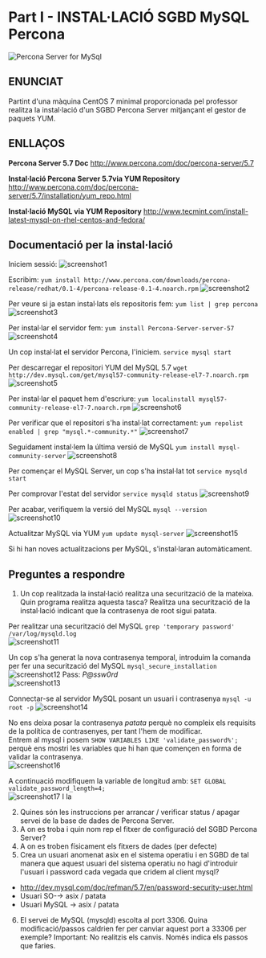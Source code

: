 # **Part I - INSTAL·LACIÓ SGBD MySQL Percona** #
![Percona Server for MySql](https://www.percona.com/sites/default/files/ps-logo.png)

## ENUNCIAT ##
Partint d'una màquina CentOS 7 minimal proporcionada pel professor realitza la instal·lació d'un SGBD Percona Server mitjançant el gestor de paquets YUM.

## ENLLAÇOS ##
**Percona Server 5.7 Doc**
<http://www.percona.com/doc/percona-server/5.7>

**Instal·lació Percona Server 5.7via YUM Repository**
<http://www.percona.com/doc/percona-server/5.7/installation/yum_repo.html>

**Instal·lació MySQL via YUM Repository**
<http://www.tecmint.com/install-latest-mysql-on-rhel-centos-and-fedora/>

## **Documentació per la instal·lació** ##
Iniciem sessió:
![screenshot1](./imgs/Act1-screenshot1.PNG)

Escribim: `yum install http://www.percona.com/downloads/percona-release/redhat/0.1-4/percona-release-0.1-4.noarch.rpm`
![screenshot2](./imgs/Act1-screenshot2.PNG)

Per veure si ja estan instal·lats els repositoris fem:
`yum list | grep percona`
![screenshot3](./imgs/Act1-screenshot3.PNG)

Per instal·lar el servidor fem:
`yum install Percona-Server-server-57`
![screenshot4](./imgs/Act1-screenshot4.PNG)

Un cop instal·lat el servidor Percona, l'iniciem.
`service mysql start`

Per descarregar el repositori YUM del MySQL 5.7
`wget http://dev.mysql.com/get/mysql57-community-release-el7-7.noarch.rpm`
![screenshot5](./imgs/Act1-screenshot5.PNG)

Per instal·lar el paquet hem d'escriure:
`yum localinstall mysql57-community-release-el7-7.noarch.rpm`
![screenshot6](./imgs/Act1-screenshot6.PNG)

Per verificar que el repositori s'ha instal·lat correctament:
`yum repolist enabled | grep "mysql.*-community.*"`
![screenshot7](./imgs/Act1-screenshot7.PNG)

Seguidament instal·lem la última versió de MySQL
`yum install mysql-community-server`
![screenshot8](./imgs/Act1-screenshot8.PNG)

Per començar el MySQL Server, un cop s'ha instal·lat tot
`service mysqld start`

Per comprovar l'estat del servidor
`service mysqld status`
![screenshot9](./imgs/Act1-screenshot9.PNG)

Per acabar, verifiquem la versió del MySQL
`mysql --version`
![screenshot10](./imgs/Act1-screenshot10.PNG)

Actualitzar MySQL via YUM
`yum update mysql-server`
![screenshot15](./imgs/Act1-screenshot15.PNG)

Si hi han noves actualitzacions per MySQL, s'instal·laran automàticament.

## **Preguntes a respondre** ##
1. Un cop realitzada la instal·lació realitza una securització de la mateixa. Quin programa realitza aquesta tasca? Realitza una securització de la instal·lació indicant que la contrasenya de root sigui patata.

Per realitzar una securització del MySQL
`grep 'temporary password' /var/log/mysqld.log`  
![screenshot11](./imgs/Act1-screenshot11.PNG)

Un cop s'ha generat la nova contrasenya temporal, introduim la comanda per fer una securització del MySQL
`mysql_secure_installation`  
![screenshot12](./imgs/Act1-screenshot12.PNG)
Pass: *P@ssw0rd*  
![screenshot13](./imgs/Act1-screenshot13.PNG)

Connectar-se al servidor MySQL posant un usuari i contrasenya 
`mysql -u root -p`
![screenshot14](./imgs/Act1-screenshot14.PNG)

No ens deixa posar la contrasenya *patata* perquè no compleix els requisits de la política de contrasenyes, per tant l'hem de modificar.  
Entrem al mysql i posem `SHOW VARIABLES LIKE 'validate_password%';` perquè ens mostri les variables que hi han que començen en forma de validar la contrasenya.  
![screenshot16](./imgs/Act1-screenshot16.PNG)

A continuació modifiquem la variable de longitud amb: `SET GLOBAL validate_password_length=4;`  
![screenshot17](./imgs/Act1-screenshot17.PNG)
I la 


2. Quines són les instruccions per arrancar / verificar status / apagar servei de la base de dades de Percona Server.
3. A on es troba i quin nom rep el fitxer de configuració del SGBD Percona Server?
4. A on es troben físicament els fitxers de dades (per defecte)
5. Crea un usuari anomenat asix en el sistema operatiu i en SGBD de tal manera que aquest usuari del sistema operatiu no hagi d'introduir l'usuari i password cada vegada que cridem al client mysql?
* http://dev.mysql.com/doc/refman/5.7/en/password-security-user.html
* Usuari SO-→ asix / patata
* Usuari MySQL → asix / patata
6.	El servei de MySQL (mysqld) escolta al port 3306. Quina modificació/passos caldrien fer per canviar aquest port a 33306 per exemple? Important: No realitzis els canvis. Només indica els passos que faries.

